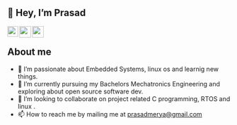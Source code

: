 ## 👋 Hey, I’m Prasad
<a href="https://www.linkedin.com/in/prasad-merya-b1534712b/">
  <img align="left" width="24px" src="https://cdn.jsdelivr.net/npm/simple-icons@v3/icons/linkedin.svg"  />
</a>
<a href="https://twitter.com/prasadmerya">
  <img align="left" width="26px" src="https://cdn.jsdelivr.net/npm/simple-icons@v3/icons/twitter.svg" />
</a>
<a href="mailto:prasadmerya@gmail.com">
  <img align="left" width="26px" src="https://cdn.jsdelivr.net/npm/simple-icons@v3/icons/gmail.svg" />
</a>

<br />

## About me
- 👀 I’m passionate about Embedded Systems, linux os and learnig new things.
- 🌱 I’m currently pursuing my Bachelors Mechatronics Engineering and exploring about open source software dev.
- 💞️ I’m looking to collaborate on project related C programming, RTOS and linux .
- 📫 How to reach me by mailing me at prasadmerya@gmail.com


